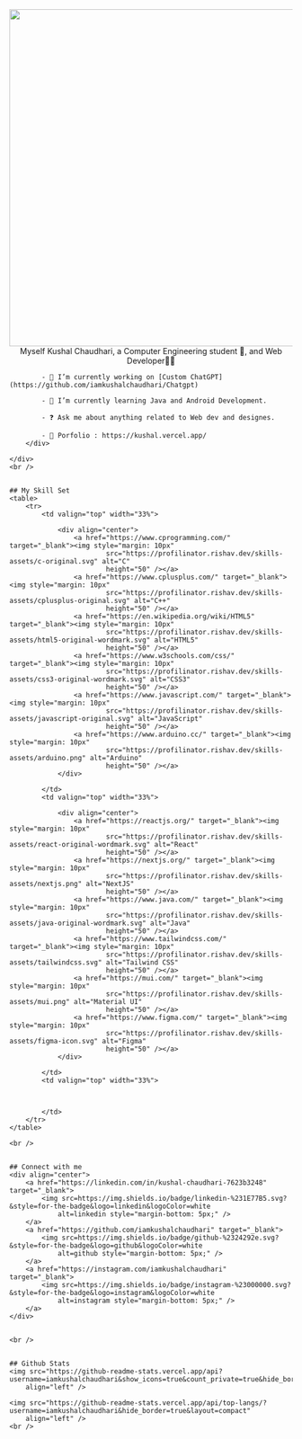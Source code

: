 <!DOCTYPE html>
<html lang="en">

<head>
    <meta charset="UTF-8">
    <meta http-equiv="X-UA-Compatible" content="IE=edge">
    <meta name="viewport" content="width=device-width, initial-scale=1.0">
    <title>Document</title>
</head>
<style>
    .flex-container {
        display: flex;
        flex-direction: column;
    }
</style>

<body>
    <div class="flex-container">
        <div>
            <img src="https://rishavanand.github.io/static/images/greetings.gif" align="left" height="" width="600" />
        </div>
        <div>
            <div align="center">Myself Kushal Chaudhari, a Computer Engineering student 🚀, and Web Developer👨‍💻</div>

            - 🔭 I’m currently working on [Custom ChatGPT](https://github.com/iamkushalchaudhari/Chatgpt)

            - 🌱 I’m currently learning Java and Android Development.

            - ❓ Ask me about anything related to Web dev and designes.

            - 💼 Porfolio : https://kushal.vercel.app/
        </div>

    </div>
    <br />


    ## My Skill Set
    <table>
        <tr>
            <td valign="top" width="33%">

                <div align="center">
                    <a href="https://www.cprogramming.com/" target="_blank"><img style="margin: 10px"
                            src="https://profilinator.rishav.dev/skills-assets/c-original.svg" alt="C"
                            height="50" /></a>
                    <a href="https://www.cplusplus.com/" target="_blank"><img style="margin: 10px"
                            src="https://profilinator.rishav.dev/skills-assets/cplusplus-original.svg" alt="C++"
                            height="50" /></a>
                    <a href="https://en.wikipedia.org/wiki/HTML5" target="_blank"><img style="margin: 10px"
                            src="https://profilinator.rishav.dev/skills-assets/html5-original-wordmark.svg" alt="HTML5"
                            height="50" /></a>
                    <a href="https://www.w3schools.com/css/" target="_blank"><img style="margin: 10px"
                            src="https://profilinator.rishav.dev/skills-assets/css3-original-wordmark.svg" alt="CSS3"
                            height="50" /></a>
                    <a href="https://www.javascript.com/" target="_blank"><img style="margin: 10px"
                            src="https://profilinator.rishav.dev/skills-assets/javascript-original.svg" alt="JavaScript"
                            height="50" /></a>
                    <a href="https://www.arduino.cc/" target="_blank"><img style="margin: 10px"
                            src="https://profilinator.rishav.dev/skills-assets/arduino.png" alt="Arduino"
                            height="50" /></a>
                </div>

            </td>
            <td valign="top" width="33%">

                <div align="center">
                    <a href="https://reactjs.org/" target="_blank"><img style="margin: 10px"
                            src="https://profilinator.rishav.dev/skills-assets/react-original-wordmark.svg" alt="React"
                            height="50" /></a>
                    <a href="https://nextjs.org/" target="_blank"><img style="margin: 10px"
                            src="https://profilinator.rishav.dev/skills-assets/nextjs.png" alt="NextJS"
                            height="50" /></a>
                    <a href="https://www.java.com/" target="_blank"><img style="margin: 10px"
                            src="https://profilinator.rishav.dev/skills-assets/java-original-wordmark.svg" alt="Java"
                            height="50" /></a>
                    <a href="https://www.tailwindcss.com/" target="_blank"><img style="margin: 10px"
                            src="https://profilinator.rishav.dev/skills-assets/tailwindcss.svg" alt="Tailwind CSS"
                            height="50" /></a>
                    <a href="https://mui.com/" target="_blank"><img style="margin: 10px"
                            src="https://profilinator.rishav.dev/skills-assets/mui.png" alt="Material UI"
                            height="50" /></a>
                    <a href="https://www.figma.com/" target="_blank"><img style="margin: 10px"
                            src="https://profilinator.rishav.dev/skills-assets/figma-icon.svg" alt="Figma"
                            height="50" /></a>
                </div>

            </td>
            <td valign="top" width="33%">



            </td>
        </tr>
    </table>

    <br />


    ## Connect with me
    <div align="center">
        <a href="https://linkedin.com/in/kushal-chaudhari-7623b3248" target="_blank">
            <img src=https://img.shields.io/badge/linkedin-%231E77B5.svg?&style=for-the-badge&logo=linkedin&logoColor=white
                alt=linkedin style="margin-bottom: 5px;" />
        </a>
        <a href="https://github.com/iamkushalchaudhari" target="_blank">
            <img src=https://img.shields.io/badge/github-%2324292e.svg?&style=for-the-badge&logo=github&logoColor=white
                alt=github style="margin-bottom: 5px;" />
        </a>
        <a href="https://instagram.com/iamkushalchaudhari" target="_blank">
            <img src=https://img.shields.io/badge/instagram-%23000000.svg?&style=for-the-badge&logo=instagram&logoColor=white
                alt=instagram style="margin-bottom: 5px;" />
        </a>
    </div>


    <br />


    ## Github Stats
    <img src="https://github-readme-stats.vercel.app/api?username=iamkushalchaudhari&show_icons=true&count_private=true&hide_border=true"
        align="left" />

    <img src="https://github-readme-stats.vercel.app/api/top-langs/?username=iamkushalchaudhari&hide_border=true&layout=compact"
        align="left" />
    <br />

</body>

</html>
